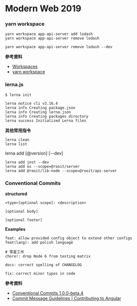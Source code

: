 # Modern Web 2019

### yarn workspace

```
yarn workspace app-api-server add lodash
yarn workspace app-api-server remove lodash

yarn workspace app-api-server remove lodash --dev
```

**參考資料**

* [Workspaces](https://yarnpkg.com/lang/en/docs/workspaces/)
* [yarn workspace](https://yarnpkg.com/en/docs/cli/workspace)

### lerna.js

```
$ lerna init

lerna notice cli v3.16.4
lerna info Creating package.json
lerna info Creating lerna.json
lerna info Creating packages directory
lerna success Initialized Lerna files
```

**其他常用指令**

```
lerna clean
lerna list
```

lerna add <package>[@version] [--dev]

```
lerna add jest --dev
lerna add os --scope=@rooit/server
lerna add @rooit/lib-node --scope=@rooit/api-server
```

### Conventional Commits

**structured**

```
<type>[optional scope]: <description>

[optional body]

[optional footer]
```

**Examples**

```
feat: allow provided config object to extend other configs
feat(lang): add polish language

# 零星工作
chore!: drop Node 6 from testing matrix

docs: correct spelling of CHANGELOG

fix: correct minor typos in code
```

**參考資料**

* [Conventional Commits 1.0.0-beta.4](https://www.conventionalcommits.org/en/v1.0.0-beta.4/)
* [Commit Message Guidelines | Contributing to Angular](https://github.com/angular/angular/blob/22b96b9/CONTRIBUTING.md#-commit-message-guidelines)